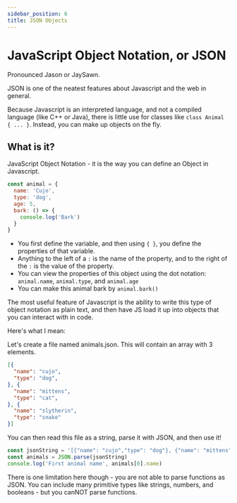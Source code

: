 ```yaml
---
sidebar_position: 6
title: JSON Objects
---
```

# JavaScript Object Notation, or JSON

Pronounced Jason or JaySawn.

JSON is one of the neatest features about Javascript and the web in general.

Because Javascript is an interpreted language, and not a compiled language (like C++ or Java), there is little use for classes like `class Animal { ... }`. Instead, you can make up objects on the fly.

## What is it?

JavaScript Object Notation - it is the way you can define an Object in Javascript.

```js
const animal = {
  name: 'Cujo',
  type: 'dog',
  age: 5,
  bark: () => {
    console.log('Bark')
  }
}
```

- You first define the variable, and then using `{ }`, you define the properties of that variable.
- Anything to the left of a `:` is the name of the property, and to the right of the `:` is the value of the property.
- You can view the properties of this object using the dot notation: `animal.name`, `animal.type`, and `animal.age`
- You can make this animal bark by `animal.bark()`

The most useful feature of Javascript is the ability to write this type of object notation as plain text, and then have JS load it up into objects that you can interact with in code.

Here's what I mean:

Let's create a file named animals.json. This will contain an array with 3 elements.

```json
[{
  "name": "cujo",
  "type": "dog",
}, {
  "name": "mittens",
  "type": "cat",
}, {
  "name": "slytherin",
  "type": "snake"
}]
```

You can then read this file as a string, parse it with JSON, and then use it!

```js
const jsonString = '[{"name": "cujo","type": "dog"}, {"name": "mittens", "type": "cat"}, { "name": "slytherin", "type": "snake"}]'
const animals = JSON.parse(jsonString)
console.log('First animal name', animals[0].name)
```

There is one limitation here though - you are not able to parse functions as JSON. You can include many primitive types like strings, numbers, and booleans - but you canNOT parse functions.
